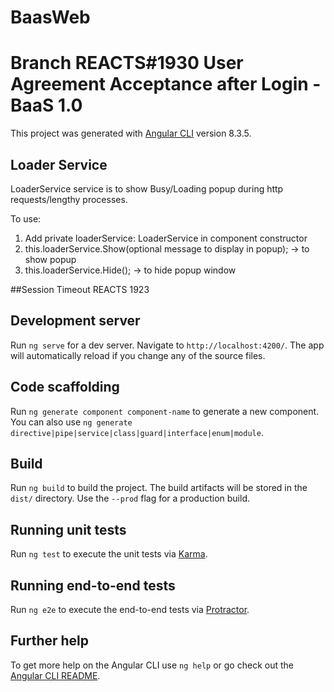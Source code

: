 # BaasWeb

# Branch REACTS#1930 User Agreement Acceptance after Login - BaaS 1.0

This project was generated with [Angular CLI](https://github.com/angular/angular-cli) version 8.3.5.

## Loader Service

LoaderService service is to show Busy/Loading popup during http requests/lengthy processes.

To use:

1. Add private loaderService: LoaderService in component constructor
2. this.loaderService.Show(optional message to display in popup); -> to show popup
3. this.loaderService.Hide(); -> to hide popup window

##Session Timeout REACTS 1923

## Development server

Run `ng serve` for a dev server. Navigate to `http://localhost:4200/`. The app will automatically reload if you change any of the source files.

## Code scaffolding

Run `ng generate component component-name` to generate a new component. You can also use `ng generate directive|pipe|service|class|guard|interface|enum|module`.

## Build

Run `ng build` to build the project. The build artifacts will be stored in the `dist/` directory. Use the `--prod` flag for a production build.

## Running unit tests

Run `ng test` to execute the unit tests via [Karma](https://karma-runner.github.io).

## Running end-to-end tests

Run `ng e2e` to execute the end-to-end tests via [Protractor](http://www.protractortest.org/).

## Further help

To get more help on the Angular CLI use `ng help` or go check out the [Angular CLI README](https://github.com/angular/angular-cli/blob/master/README.md).
